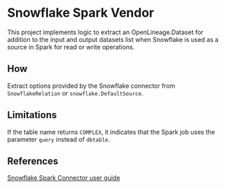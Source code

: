 # Snowflake Spark Vendor

This project implements logic to extract an OpenLineage.Dataset for addition to the input and output datasets list 
when Snowflake is used as a source in Spark for read or write operations.

## How
Extract options provided by the Snowflake connector from `SnowflakeRelation` or `snowflake.DefaultSource`.

## Limitations
If the table name returns `COMPLEX`, it indicates that the Spark job uses the parameter `query` instead of `dbtable`.

## References
[Snowflake Spark Connector user guide](https://docs.snowflake.com/en/user-guide/spark-connector-use)